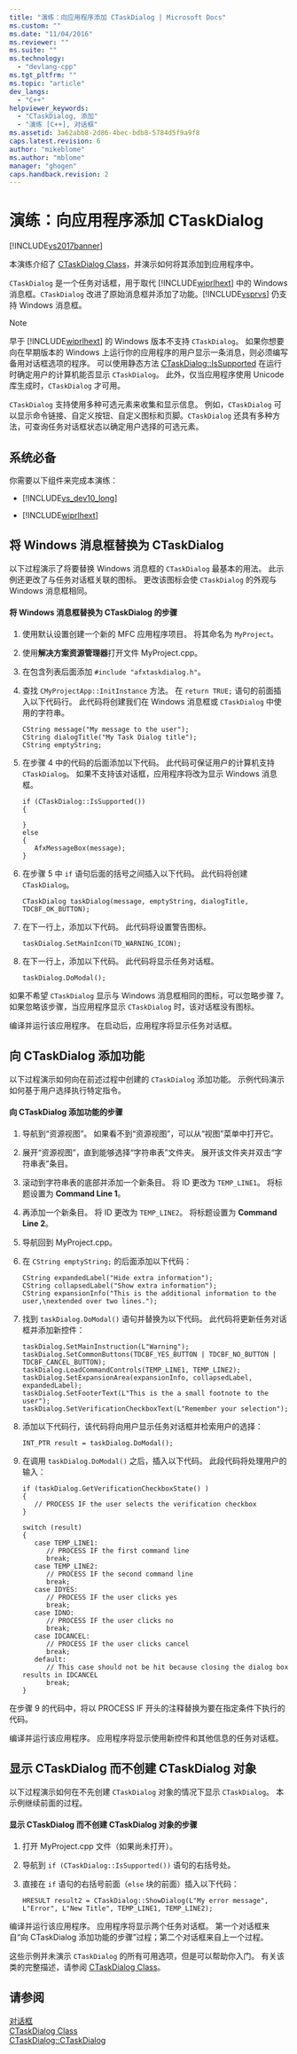 ```yaml
---
title: "演练：向应用程序添加 CTaskDialog | Microsoft Docs"
ms.custom: ""
ms.date: "11/04/2016"
ms.reviewer: ""
ms.suite: ""
ms.technology: 
  - "devlang-cpp"
ms.tgt_pltfrm: ""
ms.topic: "article"
dev_langs: 
  - "C++"
helpviewer_keywords: 
  - "CTaskDialog, 添加"
  - "演练 [C++], 对话框"
ms.assetid: 3a62abb8-2d86-4bec-bdb8-5784d5f9a9f8
caps.latest.revision: 6
author: "mikeblome"
ms.author: "mblome"
manager: "ghogen"
caps.handback.revision: 2
---
```

# 演练：向应用程序添加 CTaskDialog
[!INCLUDE[vs2017banner](../assembler/inline/includes/vs2017banner.md)]

本演练介绍了 [CTaskDialog Class](../mfc/reference/ctaskdialog-class.md)，并演示如何将其添加到应用程序中。  
  
 `CTaskDialog` 是一个任务对话框，用于取代 [!INCLUDE[wiprlhext](../c-runtime-library/reference/includes/wiprlhext_md.md)] 中的 Windows 消息框。`CTaskDialog` 改进了原始消息框并添加了功能。[!INCLUDE[vsprvs](../assembler/masm/includes/vsprvs_md.md)] 仍支持 Windows 消息框。  
  
> [!NOTE]
>  早于 [!INCLUDE[wiprlhext](../c-runtime-library/reference/includes/wiprlhext_md.md)] 的 Windows 版本不支持 `CTaskDialog`。 如果你想要向在早期版本的 Windows 上运行你的应用程序的用户显示一条消息，则必须编写备用对话框选项的程序。 可以使用静态方法 [CTaskDialog::IsSupported](../Topic/CTaskDialog::IsSupported.md) 在运行时确定用户的计算机能否显示 `CTaskDialog`。 此外，仅当应用程序使用 Unicode 库生成时，`CTaskDialog` 才可用。  
  
 `CTaskDialog` 支持使用多种可选元素来收集和显示信息。 例如，`CTaskDialog` 可以显示命令链接、自定义按钮、自定义图标和页脚。`CTaskDialog` 还具有多种方法，可查询任务对话框状态以确定用户选择的可选元素。  
  
## 系统必备  
 你需要以下组件来完成本演练：  
  
-   [!INCLUDE[vs_dev10_long](../build/includes/vs_dev10_long_md.md)]  
  
-   [!INCLUDE[wiprlhext](../c-runtime-library/reference/includes/wiprlhext_md.md)]  
  
## 将 Windows 消息框替换为 CTaskDialog  
 以下过程演示了将要替换 Windows 消息框的 `CTaskDialog` 最基本的用法。 此示例还更改了与任务对话框关联的图标。 更改该图标会使 `CTaskDialog` 的外观与 Windows 消息框相同。  
  
#### 将 Windows 消息框替换为 CTaskDialog 的步骤  
  
1.  使用默认设置创建一个新的 MFC 应用程序项目。 将其命名为 `MyProject`。  
  
2.  使用**解决方案资源管理器**打开文件 MyProject.cpp。  
  
3.  在包含列表后面添加 `#include "afxtaskdialog.h"`。  
  
4.  查找 `CMyProjectApp::InitInstance` 方法。 在 `return TRUE;` 语句的前面插入以下代码行。 此代码将创建我们在 Windows 消息框或 `CTaskDialog` 中使用的字符串。  
  
    ```  
    CString message("My message to the user");  
    CString dialogTitle("My Task Dialog title");  
    CString emptyString;  
    ```  
  
5.  在步骤 4 中的代码的后面添加以下代码。 此代码可保证用户的计算机支持 `CTaskDialog`。 如果不支持该对话框，应用程序将改为显示 Windows 消息框。  
  
    ```  
    if (CTaskDialog::IsSupported())  
    {  
  
    }  
    else  
    {  
       AfxMessageBox(message);  
    }  
    ```  
  
6.  在步骤 5 中 `if` 语句后面的括号之间插入以下代码。 此代码将创建 `CTaskDialog`。  
  
    ```  
    CTaskDialog taskDialog(message, emptyString, dialogTitle, TDCBF_OK_BUTTON);  
    ```  
  
7.  在下一行上，添加以下代码。 此代码将设置警告图标。  
  
    ```  
    taskDialog.SetMainIcon(TD_WARNING_ICON);  
    ```  
  
8.  在下一行上，添加以下代码。 此代码将显示任务对话框。  
  
    ```  
    taskDialog.DoModal();  
    ```  
  
 如果不希望 `CTaskDialog` 显示与 Windows 消息框相同的图标，可以忽略步骤 7。 如果忽略该步骤，当应用程序显示 `CTaskDialog` 时，该对话框没有图标。  
  
 编译并运行该应用程序。 在启动后，应用程序将显示任务对话框。  
  
## 向 CTaskDialog 添加功能  
 以下过程演示如何向在前述过程中创建的 `CTaskDialog` 添加功能。 示例代码演示如何基于用户选择执行特定指令。  
  
#### 向 CTaskDialog 添加功能的步骤  
  
1.  导航到“资源视图”。 如果看不到“资源视图”，可以从“视图”菜单中打开它。  
  
2.  展开“资源视图”，直到能够选择“字符串表”文件夹。 展开该文件夹并双击“字符串表”条目。  
  
3.  滚动到字符串表的底部并添加一个新条目。 将 ID 更改为 `TEMP_LINE1`。 将标题设置为 **Command Line 1**。  
  
4.  再添加一个新条目。 将 ID 更改为 `TEMP_LINE2`。 将标题设置为 **Command Line 2**。  
  
5.  导航回到 MyProject.cpp。  
  
6.  在 `CString emptyString;` 的后面添加以下代码：  
  
    ```  
    CString expandedLabel("Hide extra information");  
    CString collapsedLabel("Show extra information");  
    CString expansionInfo("This is the additional information to the user,\nextended over two lines.");  
    ```  
  
7.  找到 `taskDialog.DoModal()` 语句并替换为以下代码。 此代码将更新任务对话框并添加新控件：  
  
    ```  
    taskDialog.SetMainInstruction(L"Warning");  
    taskDialog.SetCommonButtons(TDCBF_YES_BUTTON | TDCBF_NO_BUTTON | TDCBF_CANCEL_BUTTON);  
    taskDialog.LoadCommandControls(TEMP_LINE1, TEMP_LINE2);  
    taskDialog.SetExpansionArea(expansionInfo, collapsedLabel, expandedLabel);  
    taskDialog.SetFooterText(L"This is the a small footnote to the user");  
    taskDialog.SetVerificationCheckboxText(L"Remember your selection");  
    ```  
  
8.  添加以下代码行，该代码将向用户显示任务对话框并检索用户的选择：  
  
    ```  
    INT_PTR result = taskDialog.DoModal();  
    ```  
  
9. 在调用 `taskDialog.DoModal()` 之后，插入以下代码。 此段代码将处理用户的输入：  
  
    ```  
    if (taskDialog.GetVerificationCheckboxState() )  
    {  
       // PROCESS IF the user selects the verification checkbox   
    }  
  
    switch (result)  
    {  
       case TEMP_LINE1:  
          // PROCESS IF the first command line  
          break;  
       case TEMP_LINE2:  
          // PROCESS IF the second command line  
          break;  
       case IDYES:  
          // PROCESS IF the user clicks yes  
          break;  
       case IDNO:  
          // PROCESS IF the user clicks no  
          break;  
       case IDCANCEL:  
          // PROCESS IF the user clicks cancel  
          break;  
       default:  
          // This case should not be hit because closing the dialog box results in IDCANCEL  
          break;  
    }  
    ```  
  
 在步骤 9 的代码中，将以 PROCESS IF 开头的注释替换为要在指定条件下执行的代码。  
  
 编译并运行该应用程序。 应用程序将显示使用新控件和其他信息的任务对话框。  
  
## 显示 CTaskDialog 而不创建 CTaskDialog 对象  
 以下过程演示如何在不先创建 `CTaskDialog` 对象的情况下显示 `CTaskDialog`。 本示例继续前面的过程。  
  
#### 显示 CTaskDialog 而不创建 CTaskDialog 对象的步骤  
  
1.  打开 MyProject.cpp 文件（如果尚未打开）。  
  
2.  导航到 `if (CTaskDialog::IsSupported())` 语句的右括号处。  
  
3.  直接在 `if` 语句的右括号前面（`else` 块的前面）插入以下代码：  
  
    ```  
    HRESULT result2 = CTaskDialog::ShowDialog(L"My error message", L"Error", L"New Title", TEMP_LINE1, TEMP_LINE2);  
    ```  
  
 编译并运行该应用程序。 应用程序将显示两个任务对话框。 第一个对话框来自“向 CTaskDialog 添加功能的步骤”过程；第二个对话框来自上一个过程。  
  
 这些示例并未演示 `CTaskDialog` 的所有可用选项，但是可以帮助你入门。 有关该类的完整描述，请参阅 [CTaskDialog Class](../mfc/reference/ctaskdialog-class.md)。  
  
## 请参阅  
 [对话框](../mfc/dialog-boxes.md)   
 [CTaskDialog Class](../mfc/reference/ctaskdialog-class.md)   
 [CTaskDialog::CTaskDialog](../Topic/CTaskDialog::CTaskDialog.md)